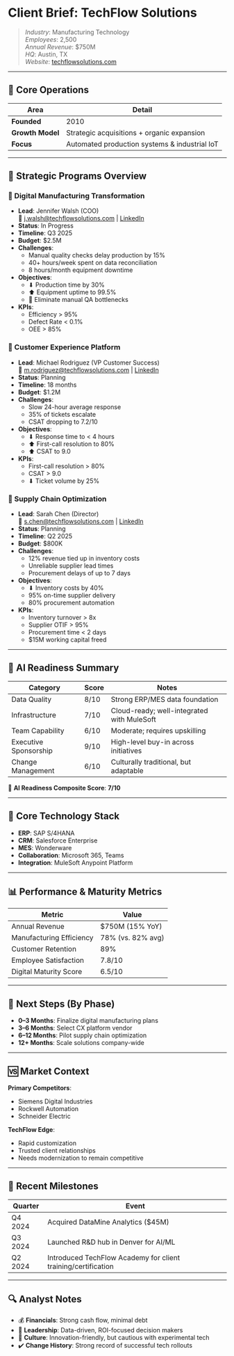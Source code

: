 # Client Brief: TechFlow Solutions

> *Industry*: Manufacturing Technology  
> *Employees*: 2,500  
> *Annual Revenue*: $750M  
> *HQ*: Austin, TX  
> *Website*: [techflowsolutions.com](https://www.techflowsolutions.com)

---

## 🔧 Core Operations

| Area | Detail |
|------|--------|
| **Founded** | 2010 |
| **Growth Model** | Strategic acquisitions + organic expansion |
| **Focus** | Automated production systems & industrial IoT |

---

## 🎯 Strategic Programs Overview

### 🔹 Digital Manufacturing Transformation
- **Lead**: Jennifer Walsh (COO)  
  📧 j.walsh@techflowsolutions.com | [LinkedIn](https://linkedin.com/in/jennifer-walsh-coo)  
- **Status**: In Progress  
- **Timeline**: Q3 2025  
- **Budget**: $2.5M  
- **Challenges**:
  - Manual quality checks delay production by 15%
  - 40+ hours/week spent on data reconciliation
  - 8 hours/month equipment downtime  
- **Objectives**:
  - ⬇ Production time by 30%
  - ⬆ Equipment uptime to 99.5%
  - 🚫 Eliminate manual QA bottlenecks  
- **KPIs**:
  - Efficiency > 95%
  - Defect Rate < 0.1%
  - OEE > 85%

### 🔹 Customer Experience Platform
- **Lead**: Michael Rodriguez (VP Customer Success)  
  📧 m.rodriguez@techflowsolutions.com | [LinkedIn](https://linkedin.com/in/michael-rodriguez-vp)  
- **Status**: Planning  
- **Timeline**: 18 months  
- **Budget**: $1.2M  
- **Challenges**:
  - Slow 24-hour average response
  - 35% of tickets escalate
  - CSAT dropping to 7.2/10  
- **Objectives**:
  - ⬇ Response time to < 4 hours
  - ⬆ First-call resolution to 80%
  - ⬆ CSAT to 9.0  
- **KPIs**:
  - First-call resolution > 80%
  - CSAT > 9.0
  - ⬇ Ticket volume by 25%

### 🔹 Supply Chain Optimization
- **Lead**: Sarah Chen (Director)  
  📧 s.chen@techflowsolutions.com | [LinkedIn](https://linkedin.com/in/sarah-chen-supply-chain)  
- **Status**: Planning  
- **Timeline**: Q2 2025  
- **Budget**: $800K  
- **Challenges**:
  - 12% revenue tied up in inventory costs
  - Unreliable supplier lead times
  - Procurement delays of up to 7 days  
- **Objectives**:
  - ⬇ Inventory costs by 40%
  - 95% on-time supplier delivery
  - 80% procurement automation  
- **KPIs**:
  - Inventory turnover > 8x
  - Supplier OTIF > 95%
  - Procurement time < 2 days
  - $15M working capital freed

---

## 🧠 AI Readiness Summary

| Category               | Score | Notes                                              |
|------------------------|-------|----------------------------------------------------|
| Data Quality           | 8/10  | Strong ERP/MES data foundation                     |
| Infrastructure         | 7/10  | Cloud-ready; well-integrated with MuleSoft         |
| Team Capability        | 6/10  | Moderate; requires upskilling                      |
| Executive Sponsorship  | 9/10  | High-level buy-in across initiatives               |
| Change Management      | 6/10  | Culturally traditional, but adaptable              |

🧮 **AI Readiness Composite Score**: **7/10**

---

## 🧱 Core Technology Stack

- **ERP**: SAP S/4HANA  
- **CRM**: Salesforce Enterprise  
- **MES**: Wonderware  
- **Collaboration**: Microsoft 365, Teams  
- **Integration**: MuleSoft Anypoint Platform  

---

## 📊 Performance & Maturity Metrics

| Metric                        | Value              |
|------------------------------|--------------------|
| Annual Revenue               | $750M (15% YoY)    |
| Manufacturing Efficiency     | 78% (vs. 82% avg)  |
| Customer Retention           | 89%                |
| Employee Satisfaction        | 7.8/10             |
| Digital Maturity Score       | 6.5/10             |

---

## 🏁 Next Steps (By Phase)

- **0–3 Months**: Finalize digital manufacturing plans  
- **3–6 Months**: Select CX platform vendor  
- **6–12 Months**: Pilot supply chain optimization  
- **12+ Months**: Scale solutions company-wide

---

## 🆚 Market Context

**Primary Competitors**:
- Siemens Digital Industries  
- Rockwell Automation  
- Schneider Electric  

**TechFlow Edge**:
- Rapid customization  
- Trusted client relationships  
- Needs modernization to remain competitive

---

## 🧾 Recent Milestones

| Quarter | Event                                                                 |
|---------|-----------------------------------------------------------------------|
| Q4 2024 | Acquired DataMine Analytics ($45M)                                    |
| Q3 2024 | Launched R&D hub in Denver for AI/ML                                  |
| Q2 2024 | Introduced TechFlow Academy for client training/certification         |

---

## 🔍 Analyst Notes

- 💰 **Financials**: Strong cash flow, minimal debt  
- 🚀 **Leadership**: Data-driven, ROI-focused decision makers  
- 🧪 **Culture**: Innovation-friendly, but cautious with experimental tech  
- ✔️ **Change History**: Strong record of successful tech rollouts 